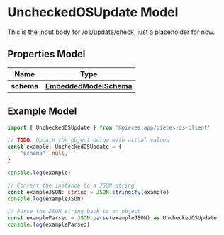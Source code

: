
# UncheckedOSUpdate Model

This is the input body for /os/update/check, just a placeholder for now.

## Properties Model

Name | Type
------------ | -------------
**schema** | [**EmbeddedModelSchema**](EmbeddedModelSchema)

## Example Model

```typescript
import { UncheckedOSUpdate } from '@pieces.app/pieces-os-client'

// TODO: Update the object below with actual values
const example: UncheckedOSUpdate = {
    "schema": null,
}

console.log(example)

// Convert the instance to a JSON string
const exampleJSON: string = JSON.stringify(example)
console.log(exampleJSON)

// Parse the JSON string back to an object
const exampleParsed = JSON.parse(exampleJSON) as UncheckedOSUpdate
console.log(exampleParsed)
```


